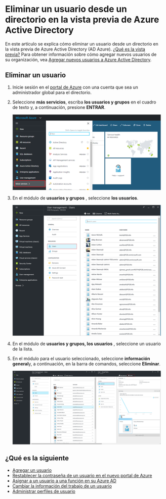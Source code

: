 <properties
    pageTitle="Eliminar un usuario desde un directorio en la vista previa de Azure Active Directory | Microsoft Azure"
    description="Se explica cómo eliminar un usuario y toda su información de Azure Active Directory"
    services="active-directory"
    documentationCenter=""
    authors="curtand"
    manager="femila"
    editor=""/>

<tags
    ms.service="active-directory"
    ms.workload="identity"
    ms.tgt_pltfrm="na"
    ms.devlang="na"
    ms.topic="article"
    ms.date="09/12/2016"
    ms.author="curtand"/>

# <a name="delete-a-user-from-a-directory-in-azure-active-directory-preview"></a>Eliminar un usuario desde un directorio en la vista previa de Azure Active Directory

En este artículo se explica cómo eliminar un usuario desde un directorio en la vista previa de Azure Active Directory (AD Azure). [¿Qué es la vista previa?](active-directory-preview-explainer.md) Para obtener información sobre cómo agregar nuevos usuarios de su organización, vea [Agregar nuevos usuarios a Azure Active Directory](active-directory-users-create-azure-portal.md).

## <a name="delete-a-user"></a>Eliminar un usuario

1.  Inicie sesión en el [portal de Azure](https://portal.azure.com) con una cuenta que sea un administrador global para el directorio.

2.  Seleccione **más servicios**, escriba **los usuarios y grupos** en el cuadro de texto y, a continuación, presione **ENTRAR**.

    ![Administración de usuarios de apertura](./media/active-directory-users-delete-user-azure-portal/create-users-user-management.png)

3.  En el módulo de **usuarios y grupos** , seleccione **los usuarios**.

    ![Abrir el módulo de usuarios](./media/active-directory-users-delete-user-azure-portal/create-users-open-users-blade.png)

4. En el módulo de **usuarios y grupos, los usuarios** , seleccione un usuario de la lista.

5. En el módulo para el usuario seleccionado, seleccione **información general**y, a continuación, en la barra de comandos, seleccione **Eliminar**.

    ![Seleccionar el comando Eliminar](./media/active-directory-users-delete-user-azure-portal/create-users-delete-command.png)


## <a name="whats-next"></a>¿Qué es la siguiente

- [Agregar un usuario](active-directory-users-create-azure-portal.md)
- [Restablecer la contraseña de un usuario en el nuevo portal de Azure](active-directory-users-reset-password-azure-portal.md)
- [Asignar a un usuario a una función en su Azure AD](active-directory-users-assign-role-azure-portal.md)
- [Cambiar la información del trabajo de un usuario](active-directory-users-work-info-azure-portal.md)
- [Administrar perfiles de usuario](active-directory-users-profile-azure-portal.md)

